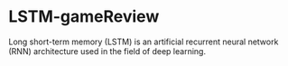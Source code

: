 # LSTM-gameReview
Long short-term memory (LSTM) is an artificial recurrent neural network (RNN) architecture used in the field of deep learning.
